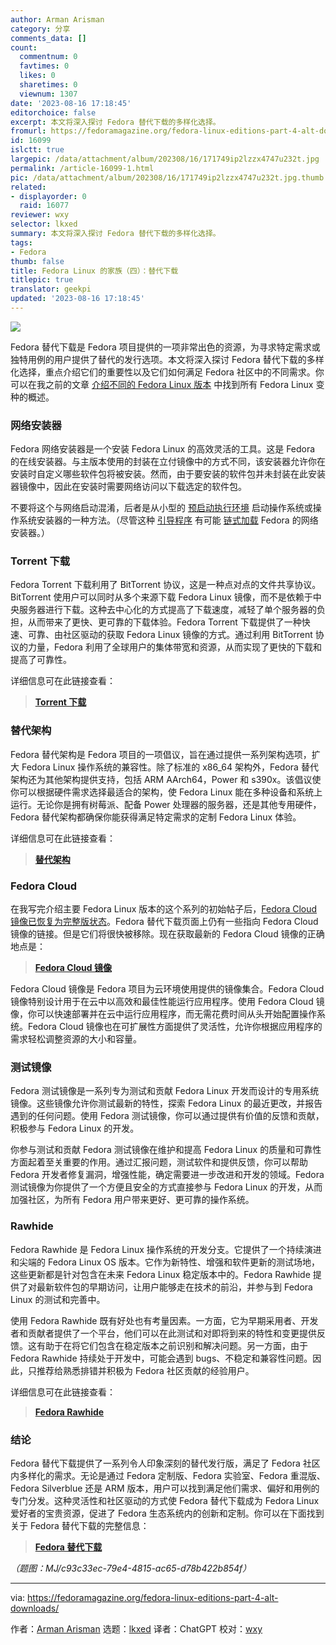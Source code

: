 ```yaml
---
author: Arman Arisman
category: 分享
comments_data: []
count:
  commentnum: 0
  favtimes: 0
  likes: 0
  sharetimes: 0
  viewnum: 1307
date: '2023-08-16 17:18:45'
editorchoice: false
excerpt: 本文将深入探讨 Fedora 替代下载的多样化选择。
fromurl: https://fedoramagazine.org/fedora-linux-editions-part-4-alt-downloads/
id: 16099
islctt: true
largepic: /data/attachment/album/202308/16/171749ip2lzzx4747u232t.jpg
permalink: /article-16099-1.html
pic: /data/attachment/album/202308/16/171749ip2lzzx4747u232t.jpg.thumb.jpg
related:
- displayorder: 0
  raid: 16077
reviewer: wxy
selector: lkxed
summary: 本文将深入探讨 Fedora 替代下载的多样化选择。
tags:
- Fedora
thumb: false
title: Fedora Linux 的家族（四）：替代下载
titlepic: true
translator: geekpi
updated: '2023-08-16 17:18:45'
---
```


![](/data/attachment/album/202308/16/171749ip2lzzx4747u232t.jpg)


Fedora 替代下载是 Fedora 项目提供的一项非常出色的资源，为寻求特定需求或独特用例的用户提供了替代的发行选项。本文将深入探讨 Fedora 替代下载的多样化选择，重点介绍它们的重要性以及它们如何满足 Fedora 社区中的不同需求。你可以在我之前的文章 [介绍不同的 Fedora Linux 版本](https://fedoramagazine.org/introduce-the-different-fedora-linux-editions/) 中找到所有 Fedora Linux 变种的概述。


### 网络安装器


Fedora 网络安装器是一个安装 Fedora Linux 的高效灵活的工具。这是 Fedora 的在线安装器。与主版本使用的封装在立付镜像中的方式不同，该安装器允许你在安装时自定义哪些软件包将被安装。然而，由于要安装的软件包并未封装在此安装器镜像中，因此在安装时需要网络访问以下载选定的软件包。


不要将这个与网络启动混淆，后者是从小型的 [预启动执行环境](https://en.wikipedia.org/wiki/Preboot_Execution_Environment) 启动操作系统或操作系统安装器的一种方法。（尽管这种 [引导程序](https://en.wikipedia.org/wiki/Bootloader) 有可能 [链式加载](https://en.wikipedia.org/wiki/Chain_loading) Fedora 的网络安装器。）


### Torrent 下载


Fedora Torrent 下载利用了 BitTorrent 协议，这是一种点对点的文件共享协议。BitTorrent 使用户可以同时从多个来源下载 Fedora Linux 镜像，而不是依赖于中央服务器进行下载。这种去中心化的方式提高了下载速度，减轻了单个服务器的负担，从而带来了更快、更可靠的下载体验。Fedora Torrent 下载提供了一种快速、可靠、由社区驱动的获取 Fedora Linux 镜像的方式。通过利用 BitTorrent 协议的力量，Fedora 利用了全球用户的集体带宽和资源，从而实现了更快的下载和提高了可靠性。


详细信息可在此链接查看：



> 
> **[Torrent 下载](https://torrent.fedoraproject.org/)**
> 
> 
> 


### 替代架构


Fedora 替代架构是 Fedora 项目的一项倡议，旨在通过提供一系列架构选项，扩大 Fedora Linux 操作系统的兼容性。除了标准的 x86\_64 架构外，Fedora 替代架构还为其他架构提供支持，包括 ARM AArch64，Power 和 s390x。该倡议使你可以根据硬件需求选择最适合的架构，使 Fedora Linux 能在多种设备和系统上运行。无论你是拥有树莓派、配备 Power 处理器的服务器，还是其他专用硬件，Fedora 替代架构都确保你能获得满足特定需求的定制 Fedora Linux 体验。


详细信息可在此链接查看：



> 
> **[替代架构](https://alt.fedoraproject.org/alt/)**
> 
> 
> 


### Fedora Cloud


在我写完介绍主要 Fedora Linux 版本的这个系列的初始帖子后，[Fedora Cloud 镜像已恢复为完整版状态](https://fedoraproject.org/wiki/Changes/RestoreCloudEdition)。Fedora 替代下载页面上仍有一些指向 Fedora Cloud 镜像的链接。但是它们将很快被移除。现在获取最新的 Fedora Cloud 镜像的正确地点是：



> 
> **[Fedora Cloud 镜像](https://fedoraproject.org/cloud/download/)**
> 
> 
> 


Fedora Cloud 镜像是 Fedora 项目为云环境使用提供的镜像集合。Fedora Cloud 镜像特别设计用于在云中以高效和最佳性能运行应用程序。使用 Fedora Cloud 镜像，你可以快速部署并在云中运行应用程序，而无需花费时间从头开始配置操作系统。Fedora Cloud 镜像也在可扩展性方面提供了灵活性，允许你根据应用程序的需求轻松调整资源的大小和容量。


### 测试镜像


Fedora 测试镜像是一系列专为测试和贡献 Fedora Linux 开发而设计的专用系统镜像。这些镜像允许你测试最新的特性，探索 Fedora Linux 的最近更改，并报告遇到的任何问题。使用 Fedora 测试镜像，你可以通过提供有价值的反馈和贡献，积极参与 Fedora Linux 的开发。


你参与测试和贡献 Fedora 测试镜像在维护和提高 Fedora Linux 的质量和可靠性方面起着至关重要的作用。通过汇报问题，测试软件和提供反馈，你可以帮助 Fedora 开发者修复漏洞，增强性能，确定需要进一步改进和开发的领域。Fedora 测试镜像为你提供了一个方便且安全的方式直接参与 Fedora Linux 的开发，从而加强社区，为所有 Fedora 用户带来更好、更可靠的操作系统。


### Rawhide


Fedora Rawhide 是 Fedora Linux 操作系统的开发分支。它提供了一个持续演进和尖端的 Fedora Linux OS 版本。它作为新特性、增强和软件更新的测试场地，这些更新都是针对包含在未来 Fedora Linux 稳定版本中的。Fedora Rawhide 提供了对最新软件包的早期访问，让用户能够走在技术的前沿，并参与到 Fedora Linux 的测试和完善中。


使用 Fedora Rawhide 既有好处也有考量因素。一方面，它为早期采用者、开发者和贡献者提供了一个平台，他们可以在此测试和对即将到来的特性和变更提供反馈。这有助于在将它们包含在稳定版本之前识别和解决问题。另一方面，由于 Fedora Rawhide 持续处于开发中，可能会遇到 bugs、不稳定和兼容性问题。因此，只推荐给熟悉排错并积极为 Fedora 社区贡献的经验用户。


详细信息可在此链接查看：



> 
> **[Fedora Rawhide](https://docs.fedoraproject.org/en-US/releases/rawhide/)**
> 
> 
> 


### 结论


Fedora 替代下载提供了一系列令人印象深刻的替代发行版，满足了 Fedora 社区内多样化的需求。无论是通过 Fedora 定制版、Fedora 实验室、Fedora 重混版、Fedora Silverblue 还是 ARM 版本，用户可以找到满足他们需求、偏好和用例的专门分发。这种灵活性和社区驱动的方式使 Fedora 替代下载成为 Fedora Linux 爱好者的宝贵资源，促进了 Fedora 生态系统内的创新和定制。你可以在下面找到关于 Fedora 替代下载的完整信息：



> 
> **[Fedora 替代下载](https://alt.fedoraproject.org/)**
> 
> 
> 


*（题图：MJ/c93c33ec-79e4-4815-ac65-d78b422b854f）*




---


via: <https://fedoramagazine.org/fedora-linux-editions-part-4-alt-downloads/>


作者：[Arman Arisman](https://fedoramagazine.org/author/armanwu/) 选题：[lkxed](https://github.com/lkxed/) 译者：ChatGPT 校对：[wxy](https://github.com/wxy)